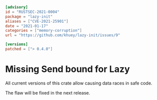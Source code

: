 ```toml
[advisory]
id = "RUSTSEC-2021-0004"
package = "lazy-init"
aliases = ["CVE-2021-25901"]
date = "2021-01-17"
categories = ["memory-corruption"]
url = "https://github.com/khuey/lazy-init/issues/9"

[versions]
patched = ["> 0.4.0"]
```

# Missing Send bound for Lazy

All current versions of this crate allow causing data races in safe code.

The flaw will be fixed in the next release.
